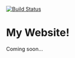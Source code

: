 [![Build Status](https://travis-ci.com/sansarip/my-website.svg?token=jpKjUR4ApUCejSvjRvcX&branch=master)](https://travis-ci.com/sansarip/my-website)

# My Website!

Coming soon...
